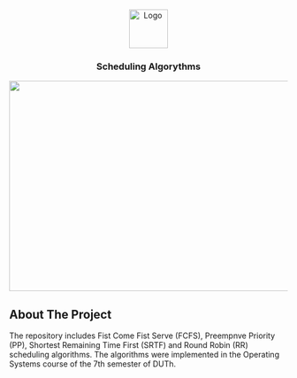 <!-- PROJECT LOGO -->
<br />
<p align="center">
  <a href="https://github.com/othneildrew/Best-README-Template">
    <img src="logo.png" alt="Logo" width="70" height="70">
  </a>
  <h3 align="center">Scheduling Algorythms</h3>
</p>



<p align="center">
<img src="https://github.com/nikoschatzi/Scheduling_Algorithms/blob/main/scheduling_algorithms.mp4" align="center" width="705" height="380" />
</p>


<!-- ABOUT THE PROJECT -->
## About The Project
The repository includes Fist Come Fist Serve (FCFS), Preempnve Priority (PP), Shortest Remaining Time First (SRTF) and Round Robin (RR) scheduling algorithms. 
The algorithms were implemented in the Operating Systems course of the 7th semester of DUTh.
